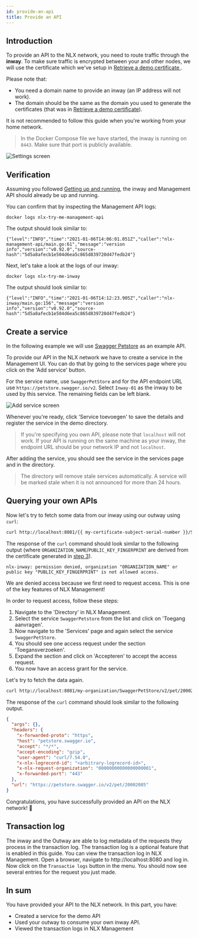 ```yaml
---
id: provide-an-api
title: Provide an API
---
```


## Introduction

To provide an API to the NLX network, you need to route traffic through the **inway**.
To make sure traffic is encrypted between your and other nodes, we will use the certificate which we've setup in [Retrieve a demo certificate ](./retrieve-a-demo-certificate).

Please note that:

* You need a domain name to provide an inway (an IP address will not work).
* The domain should be the same as the domain you used to generate the certificates (that was in [Retrieve a demo certificate](./retrieve-a-demo-certificate)).

It is not recommended to follow this guide when you're working from your home network.

> In the Docker Compose file we have started, the inway is running on
`8443`. Make sure that port is publicly available.

![Settings screen](/img/nlx-management-settings-screen.png "Settings screen")

## Verification

Assuming you followed [Getting up and running](./getting-up-and-running), the inway and Management API should already be up and running.

You can confirm that by inspecting the Management API logs:

```
docker logs nlx-try-me-management-api
```

The output should look similar to:

```
{"level":"INFO","time":"2021-01-06T14:06:01.051Z","caller":"nlx-management-api/main.go:61","message":"version info","version":"v0.92.0","source-hash":"5d5a8afecb1e504d6ea5c865d839720d47fedb24"}
```

Next, let's take a look at the logs of our inway:

```
docker logs nlx-try-me-inway
```

The output should look similar to:

```
{"level":"INFO","time":"2021-01-06T14:12:23.905Z","caller":"nlx-inway/main.go:156","message":"version info","version":"v0.92.0","source-hash":"5d5a8afecb1e504d6ea5c865d839720d47fedb24"}
```


## Create a service

In the following example we will use [Swagger Petstore](https://petstore.swagger.io) as an example API.

To provide our API in the NLX network we have to create a service in the Management UI.
You can do that by going to the services page where you click on the 'Add service' button.

For the service name, use `SwaggerPetStore` and for the API endpoint URL use `https://petstore.swagger.io/v2`.
Select `Inway-01` as the inway to be used by this service. The remaining fields can
be left blank.

![Add service screen](/img/nlx-management-add-service-screen.png "Add service screen")

Whenever you're ready, click 'Service toevoegen' to save the details and register the service in the demo directory.

> If you're specifying you own API, please note that `localhost` will not work. If your API is running on the same machine as
your inway, the endpoint URL should be your network IP and not `localhost`.

After adding the service, you should see the service in the services page and in the directory.

> The directory will remove stale services automatically. A service will be marked stale when it is not announced for more than 24 hours.


## Querying your own APIs

Now let's try to fetch some data from our inway using our outway using `curl`:

```bash
curl http://localhost:8081/{{ my-certificate-subject-serial-number }}/SwaggerPetStore/v2/pet/20002085
```

The response of the `curl` command should look similar to the following output (where `ORGANIZATION_NAME`/`PUBLIC_KEY_FINGERPRINT` are derived from the certificate generated in [step 3](./retrieve-a-demo-certificate)).

```
nlx-inway: permission denied, organization "ORGANIZATION_NAME" or public key "PUBLIC_KEY_FINGERPRINT" is not allowed access.
```

We are denied access because we first need to request access. This is one of the key features of NLX Management!

In order to request access, follow these steps:

1. Navigate to the 'Directory' in NLX Management.
1. Select the service `SwaggerPetstore` from the list and click on 'Toegang aanvragen'.
1. Now navigate to the 'Services' page and again select the service `SwaggerPetStore`.
1. You should see one access request under the section 'Toegansverzoeken'.
1. Expand the section and click on 'Accepteren' to accept the access request.
1. You now have an access grant for the service.

Let's try to fetch the data again.

```bash
curl http://localhost:8081/my-organization/SwaggerPetStore/v2/pet/20002085
```

The response of the `curl` command should look similar to the following output.

```json
{
  "args": {},
  "headers": {
    "x-forwarded-proto": "https",
    "host": "petstore.swagger.io",
    "accept": "*/*",
    "accept-encoding": "gzip",
    "user-agent": "curl/7.54.0",
    "x-nlx-logrecord-id": "<arbitrary-logrecord-id>",
    "x-nlx-request-organization": "00000000000000000001",
    "x-forwarded-port": "443"
  },
  "url": "https://petstore.swagger.io/v2/pet/20002085"
}
```


Congratulations, you have successfully provided an API on the NLX network! 🎉

## Transaction log

The inway and the Outway are able to log metadata of the requests they process in the transaction log. The transaction log is a optional feature that is enabled in this guide. You can view the transaction log in NLX Management. Open a browser, navigate to http://localhost:8080 and log in. Now click on the `Transactie logs` button in the menu. You should now see several entries for the request you just made.

## In sum

You have provided your API to the NLX network. In this part, you have:

- Created a service for the demo API
- Used your outway to consume your own inway API.
- Viewed the transaction logs in NLX Management
